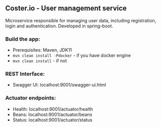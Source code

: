 ## Coster.io - User management service

Microservice responsible for managing user data, including registration, login and authentication.
Developed in spring-boot.

### Build the app:
* Prerequisites: Maven, JDK11
* `mvn clean install -Pdocker` - if you have docker engine
* `mvn clean install` - if not
    
### REST Interface:
- Swagger UI: localhost:9001/swagger-ui.html

### Actuator endpoints:
- Health: localhost:9001/actuator/health
- Beans: localhost:9001/actuator/beans
- Status: localhost:9001/actuator/status
